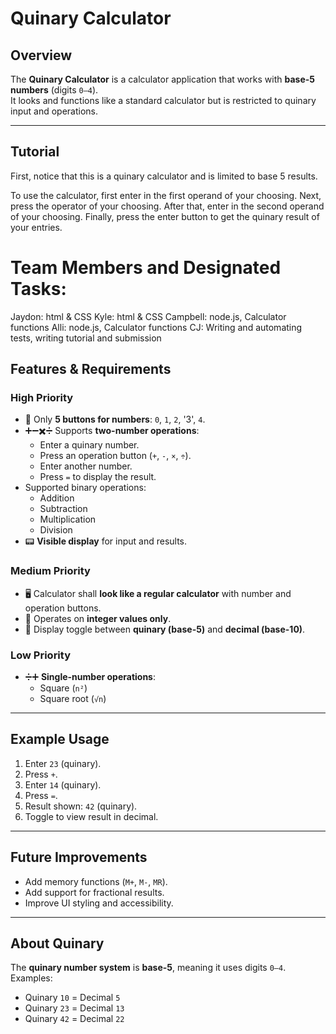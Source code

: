 # Quinary Calculator

## Overview
The **Quinary Calculator** is a calculator application that works with **base-5 numbers** (digits `0–4`).  
It looks and functions like a standard calculator but is restricted to quinary input and operations.

---
## Tutorial
First, notice that this is a quinary calculator and is limited to base 5 results. 

To use the calculator, first enter in the first operand of your choosing. Next, press the operator of your choosing. After that, enter in the second operand of your choosing. Finally, press the enter button to get the quinary result of your entries. 

# Team Members and Designated Tasks:
Jaydon: html & CSS 
Kyle: html & CSS
Campbell: node.js, Calculator functions
Alli: node.js, Calculator functions
CJ: Writing and automating tests, writing tutorial and submission



## Features & Requirements

### High Priority
- 🔢 Only **5 buttons for numbers**: `0`, `1`, `2`, '3', `4`.
- ➕➖✖️➗ Supports **two-number operations**:
  - Enter a quinary number.
  - Press an operation button (`+`, `-`, `×`, `÷`).
  - Enter another number.
  - Press `=` to display the result.
- Supported binary operations:
  - Addition
  - Subtraction
  - Multiplication
  - Division
- 📟 **Visible display** for input and results.

### Medium Priority
- 🖥️ Calculator shall **look like a regular calculator** with number and operation buttons.
- 🔢 Operates on **integer values only**.
- 🔄 Display toggle between **quinary (base-5)** and **decimal (base-10)**.

### Low Priority
- ➗➕ **Single-number operations**:
  - Square (`n²`)
  - Square root (`√n`)

---

## Example Usage
1. Enter `23` (quinary).  
2. Press `+`.  
3. Enter `14` (quinary).  
4. Press `=`.  
5. Result shown: `42` (quinary).  
6. Toggle to view result in decimal.

---

## Future Improvements
- Add memory functions (`M+`, `M-`, `MR`).  
- Add support for fractional results.  
- Improve UI styling and accessibility.  

---

## About Quinary
The **quinary number system** is **base-5**, meaning it uses digits `0–4`.  
Examples:
- Quinary `10` = Decimal `5`  
- Quinary `23` = Decimal `13`  
- Quinary `42` = Decimal `22`  
